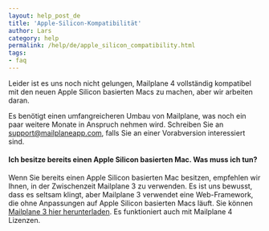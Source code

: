```yaml
---
layout: help_post_de
title: 'Apple-Silicon-Kompatibilität'
author: Lars
category: help
permalink: /help/de/apple_silicon_compatibility.html
tags:
- faq
---
```


Leider ist es uns noch nicht gelungen, Mailplane 4 vollständig kompatibel mit den neuen Apple Silicon basierten Macs zu machen, aber wir arbeiten daran.

Es benötigt einen umfangreicheren Umbau von Mailplane, was noch ein paar weitere Monate in Anspruch nehmen wird.
Schreiben Sie an [support@mailplaneapp.com](mailto:support@mailplaneapp.com), falls Sie an einer Vorabversion interessiert sind.

#### Ich besitze bereits einen Apple Silicon basierten Mac. Was muss ich tun?

Wenn Sie bereits einen Apple Silicon basierten Mac besitzen, empfehlen wir Ihnen, in der Zwischenzeit Mailplane 3 zu verwenden.
Es ist uns bewusst, dass es seltsam klingt, aber Mailplane 3 verwendet eine Web-Framework, die ohne Anpassungen auf Apple Silicon basierten Macs läuft.
Sie können [Mailplane 3 hier herunterladen](https://update.mailplaneapp.com/mailplane_3.php). Es funktioniert auch mit Mailplane 4 Lizenzen.
